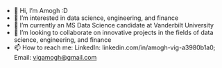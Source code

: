 - 👋 Hi, I’m Amogh :D
- 👀 I’m interested in data science, engineering, and finance
- 🌱 I’m currently an MS Data Science candidate at Vanderbilt University
- 💞️ I’m looking to collaborate on innovative projects in the fields of data science, engineering, and finance
- 📫 How to reach me: 
            LinkedIn: linkedin.com/in/amogh-vig-a3980b1a0;
            Email: vigamogh@gmail.com

<!---
avig00/avig00 is a ✨ special ✨ repository because its `README.md` (this file) appears on your GitHub profile.
You can click the Preview link to take a look at your changes.
--->
